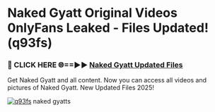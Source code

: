 # Naked Gyatt Original Videos 0nlyFans Leaked - Files Updated! (q93fs)

<h3>🔴 CLICK HERE 🌐==►► <a href="https://tinyurl.com/yckcrads" rel="nofollow">Naked Gyatt Updated Files</a></h3>

Get Naked Gyatt and all content. Now you can access all videos and pictures of Naked Gyatt. New Updated Files 2025!

[![q93fs](https://i.imgur.com/hpKpOFt.gif)](https://tinyurl.com/yckcrads)
naked gyatts